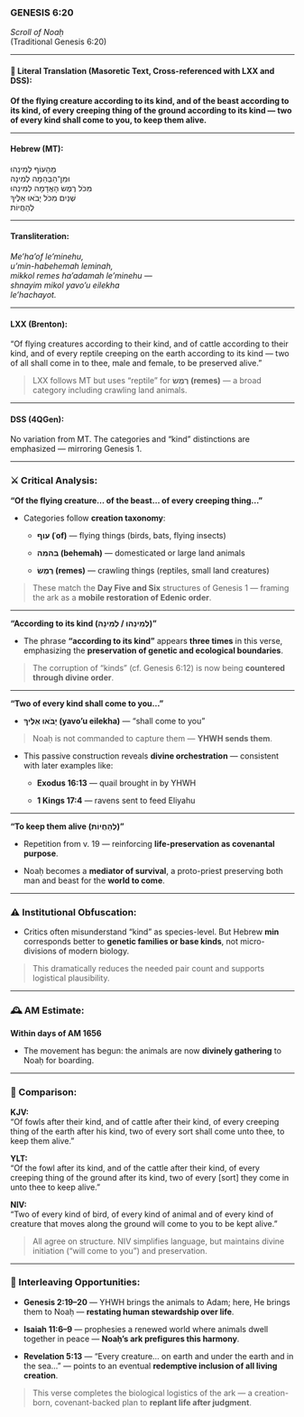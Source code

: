 ### **GENESIS 6:20**

_Scroll of Noaḥ_  
(Traditional Genesis 6:20)

---

#### 📜 Literal Translation (Masoretic Text, Cross-referenced with LXX and DSS):

**Of the flying creature according to its kind, and of the beast according to its kind, of every creeping thing of the ground according to its kind — two of every kind shall come to you, to keep them alive.**

---

#### Hebrew (MT):

מֵהָעוֹף לְמִינֵהוּ  
וּמִן־הַבְּהֵמָה לְמִינָהּ  
מִכֹּל רֶמֶשׂ הָאֲדָמָה לְמִינֵהוּ  
שְׁנַיִם מִכֹּל יָבֹאוּ אֵלֶיךָ  
לְהַחֲיוֹת

---

#### Transliteration:

_Me’ha’of le’minehu,  
u’min-habehemah leminah,  
mikkol remes ha’adamah le’minehu —  
shnayim mikol yavo’u eilekha  
le’hachayot._

---

#### LXX (Brenton):

“Of flying creatures according to their kind, and of cattle according to their kind, and of every reptile creeping on the earth according to its kind — two of all shall come in to thee, male and female, to be preserved alive.”

> LXX follows MT but uses “reptile” for **רֶמֶשׂ (remes)** — a broad category including crawling land animals.

---

#### DSS (4QGen):

No variation from MT. The categories and “kind” distinctions are emphasized — mirroring Genesis 1.

---

### ⚔️ Critical Analysis:

**“Of the flying creature… of the beast… of every creeping thing…”**

- Categories follow **creation taxonomy**:
    
    - **עוף (ʿof)** — flying things (birds, bats, flying insects)
        
    - **בהמה (behemah)** — domesticated or large land animals
        
    - **רֶמֶשׂ (remes)** — crawling things (reptiles, small land creatures)
        

> These match the **Day Five and Six** structures of Genesis 1 — framing the ark as a **mobile restoration of Edenic order**.

---

**“According to its kind (לְמִינֵהוּ / לְמִינָהּ)”**

- The phrase **“according to its kind”** appears **three times** in this verse, emphasizing the **preservation of genetic and ecological boundaries**.
    

> The corruption of “kinds” (cf. Genesis 6:12) is now being **countered through divine order**.

---

**“Two of every kind shall come to you…”**

- **יָבֹאוּ אֵלֶיךָ (yavo’u eilekha)** — “shall come to you”
    

> Noaḥ is not commanded to capture them — **YHWH sends them**.

- This passive construction reveals **divine orchestration** — consistent with later examples like:
    
    - **Exodus 16:13** — quail brought in by YHWH
        
    - **1 Kings 17:4** — ravens sent to feed Eliyahu
        

---

**“To keep them alive (לְהַחֲיוֹת)”**

- Repetition from v. 19 — reinforcing **life-preservation as covenantal purpose**.
    
- Noaḥ becomes a **mediator of survival**, a proto-priest preserving both man and beast for the **world to come**.
    

---

### ⚠️ Institutional Obfuscation:

- Critics often misunderstand “kind” as species-level. But Hebrew **min** corresponds better to **genetic families or base kinds**, not micro-divisions of modern biology.
    

> This dramatically reduces the needed pair count and supports logistical plausibility.

---

### 🕰️ AM Estimate:

**Within days of AM 1656**

- The movement has begun: the animals are now **divinely gathering** to Noaḥ for boarding.
    

---

### 📖 Comparison:

**KJV:**  
“Of fowls after their kind, and of cattle after their kind, of every creeping thing of the earth after his kind, two of every sort shall come unto thee, to keep them alive.”

**YLT:**  
“Of the fowl after its kind, and of the cattle after their kind, of every creeping thing of the ground after its kind, two of every [sort] they come in unto thee to keep alive.”

**NIV:**  
“Two of every kind of bird, of every kind of animal and of every kind of creature that moves along the ground will come to you to be kept alive.”

> All agree on structure. NIV simplifies language, but maintains divine initiation (“will come to you”) and preservation.

---

### 🔗 Interleaving Opportunities:

- **Genesis 2:19–20** — YHWH brings the animals to Adam; here, He brings them to Noaḥ — **restating human stewardship over life**.
    
- **Isaiah 11:6–9** — prophesies a renewed world where animals dwell together in peace — **Noaḥ’s ark prefigures this harmony**.
    
- **Revelation 5:13** — “Every creature… on earth and under the earth and in the sea…” — points to an eventual **redemptive inclusion of all living creation**.
    

> This verse completes the biological logistics of the ark — a creation-born, covenant-backed plan to **replant life after judgment**.